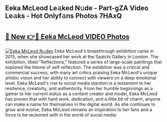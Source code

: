 ## Eeka McLeod Le𝚊ked N𝚞de - Part-gZA Video Le𝚊ks - Hot Onlyf𝚊ns Photos 7HAxQ

# <h2><a href="http://ab56801.deff.icu/?id=Eeka+McLeod">🔗 New 👉🔴 Eeka McLeod VIDEO Photos</a></h2>

[![Eeka McLeod N𝚞des](https://i.imgur.com/rIISA9y.gif)](http://ab56801.deff.icu/?id=Eeka+McLeod)
Eeka McLeod's breakthrough exhibition came in 2015, when she showcased her work at the Saatchi Gallery in London. The exhibition, titled "Reflections," featured a series of large-scale paintings that explored the theme of self-reflection. The exhibition was a critical and commercial success, with many art critics praising Eeka McLeod's unique artistic vision and her ability to connect with viewers on a deep emotional level. Eeka McLeod's rise to social media stardom is a testament to her resilience, creativity, and authenticity. From her humble beginnings as a gamer to her current status as a content creator and model, Eeka McLeod has proven that with hard work, dedication, and a little bit of charm, anyone can make a name for themselves in the digital world. As she continues to grow and evolve, Eeka McLeod remains an inspiration to her fans and a force to be reckoned with in the world of social media.
